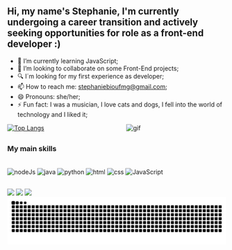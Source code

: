 ## Hi, my name's Stephanie, I'm currently undergoing a career transition and actively seeking opportunities for role as a front-end developer :)

- 🌱 I’m currently learning JavaScript;
- 👯 I’m looking to collaborate on some Front-End projects;
- 🔍 I´m looking for my first experience as developer;
- 📫 How to reach me: stephaniebioufmg@gmail.com;
- 😄 Pronouns: she/her;
- ⚡ Fun fact: I was a musician, I love cats and dogs, I fell into the world of technology and I liked it;

[![Top Langs](https://github-readme-stats.vercel.app/api/top-langs/?username=StephanieSouzaC&layout=donut&theme=synthwave)](https://github.com/StephanieSouzaC/github-readme-stats)
<img align="right" width="230" alt="gif" src="https://github.com/StephanieSouzaC/StephanieSouzaC/assets/117867662/189ff80e-6bd9-479c-bb3a-afb11ab6c2d5">
##
### My main skills
<div style="display: inline_block"><br>
    <img align="center" alt="nodeJs" height="30" width="40" src="https://cdn.jsdelivr.net/gh/devicons/devicon/icons/nodejs/nodejs-original.svg">
    <img align="center" alt="java" height="30" width="40" src="https://cdn.jsdelivr.net/gh/devicons/devicon/icons/java/java-original.svg">
   <img align="center" alt="python" height="30" width="40" src="https://cdn.jsdelivr.net/gh/devicons/devicon/icons/python/python-original.svg">
  <img align="center" alt="html" height="30" width="40" src="https://cdn.jsdelivr.net/gh/devicons/devicon/icons/html5/html5-original.svg">
  <img align="center" alt="css" height="30" width="40" src="https://cdn.jsdelivr.net/gh/devicons/devicon/icons/css3/css3-original.svg">
  <img align="center" alt="JavaScript" height="30" width="40" src="https://cdn.jsdelivr.net/gh/devicons/devicon/icons/javascript/javascript-plain.svg">
</div>

##

<div> 
  <a href="https://instagram.com/_n0_hum4n5_4ll0w3d_" target="_blank"><img src="https://img.shields.io/badge/-Instagram-%23E4405F?style=for-the-badge&logo=instagram&logoColor=white" target="_blank"></a>
  <a href="mailto:stephaniebioufmg@gmail.com"><img src="https://img.shields.io/badge/-Gmail-%23333?style=for-the-badge&logo=gmail&logoColor=white" target="_blank"></a>
  <a href="https://www.linkedin.com/in/stephanie-souza-83a18b239/" target="_blank"><img src="https://img.shields.io/badge/-LinkedIn-%230077B5?style=for-the-badge&logo=linkedin&logoColor=white" target="_blank"></a>
</div>

<picture>
  <source media="(prefers-color-scheme: dark)" srcset="https://raw.githubusercontent.com/StephanieSouzaC/StephanieSouzaC/output/github-contribution-grid-snake-dark.svg">
  <source media="(prefers-color-scheme: light)" srcset="https://raw.githubusercontent.com/StephanieSouzaC/StephanieSouzaC/output/github-contribution-grid-snake.svg">
  <img alt="github contribution grid snake animation" src="https://raw.githubusercontent.com/StephanieSouzaC/StephanieSouzaC/output/github-contribution-grid-snake.svg">
</picture>
